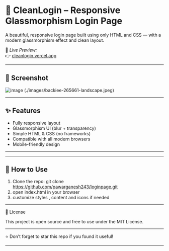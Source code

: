 # 🔐 CleanLogin – Responsive Glassmorphism Login Page

A beautiful, responsive login page built using only HTML and CSS — with a modern glassmorphism effect and clean layout.

🚀 *Live Preview:*  
👉 [cleanlogin.vercel.app](https://cleanlogin.vercel.app)

---

## 📸 Screenshot

![image](https://github.com/user-attachments/assets/83d50781-491a-46fa-a7dd-eae8965c23e8)
(./images/backiee-265661-landscape.jpeg)

---

## ✨ Features

- Fully responsive layout
- Glassmorphism UI (blur + transparency)
- Simple HTML & CSS (no frameworks)
- Compatible with all modern browsers
- Mobile-friendly design

---

---

## 🚀 How to Use

1. Clone the repo: git clone https://github.com/pawarganesh243/loginpage.git
2. open index.html in your browser
3. customize styles , content and icons if needed

---

📄 License

This project is open source and free to use under the MIT License.

---

⭐ Don’t forget to star this repo if you found it useful!

---
